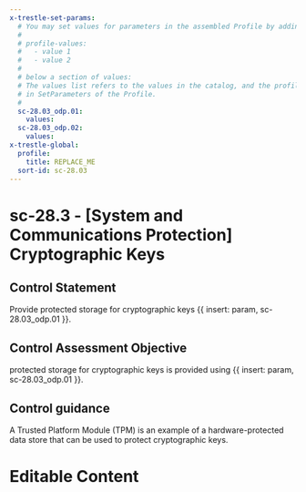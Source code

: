 ```yaml
---
x-trestle-set-params:
  # You may set values for parameters in the assembled Profile by adding
  #
  # profile-values:
  #   - value 1
  #   - value 2
  #
  # below a section of values:
  # The values list refers to the values in the catalog, and the profile-values represent values
  # in SetParameters of the Profile.
  #
  sc-28.03_odp.01:
    values:
  sc-28.03_odp.02:
    values:
x-trestle-global:
  profile:
    title: REPLACE_ME
  sort-id: sc-28.03
---
```


# sc-28.3 - \[System and Communications Protection\] Cryptographic Keys

## Control Statement

Provide protected storage for cryptographic keys {{ insert: param, sc-28.03_odp.01 }}.

## Control Assessment Objective

protected storage for cryptographic keys is provided using {{ insert: param, sc-28.03_odp.01 }}.

## Control guidance

A Trusted Platform Module (TPM) is an example of a hardware-protected data store that can be used to protect cryptographic keys.

# Editable Content

<!-- Make additions and edits below -->
<!-- The above represents the contents of the control as received by the profile, prior to additions. -->
<!-- If the profile makes additions to the control, they will appear below. -->
<!-- The above markdown may not be edited but you may edit the content below, and/or introduce new additions to be made by the profile. -->
<!-- If there is a yaml header at the top, parameter values may be edited. Use --set-parameters to incorporate the changes during assembly. -->
<!-- The content here will then replace what is in the profile for this control, after running profile-assemble. -->
<!-- The current profile has no added parts for this control, but you may add new ones here. -->
<!-- Each addition must have a heading either of the form ## Control my_addition_name -->
<!-- or ## Part a. (where the a. refers to one of the control statement labels.) -->
<!-- "## Control" parts are new parts added after the statement part. -->
<!-- "## Part" parts are new parts added into the top-level statement part with that label. -->
<!-- Subparts may be added with nested hash levels of the form ### My Subpart Name -->
<!-- underneath the parent ## Control or ## Part being added -->
<!-- See https://ibm.github.io/compliance-trestle/tutorials/ssp_profile_catalog_authoring/ssp_profile_catalog_authoring for guidance. -->
